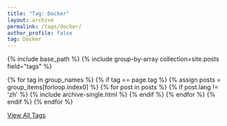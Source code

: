 ```yaml
---
title: "Tag: Docker"
layout: archive
permalink: /tags/docker/
author_profile: false
tag: Docker
---
```


{% include base_path %}
{% include group-by-array collection=site.posts field="tags" %}

{% for tag in group_names %}
  {% if tag == page.tag %}
    {% assign posts = group_items[forloop.index0] %}
    {% for post in posts %}
      {% if post.lang != 'zh' %}
        {% include archive-single.html %}
      {% endif %}
    {% endfor %}
  {% endif %}
{% endfor %}

<div class="pagination">
  <a href="{{ base_path }}/tags/" class="pagination--pager">View All Tags</a>
</div>
